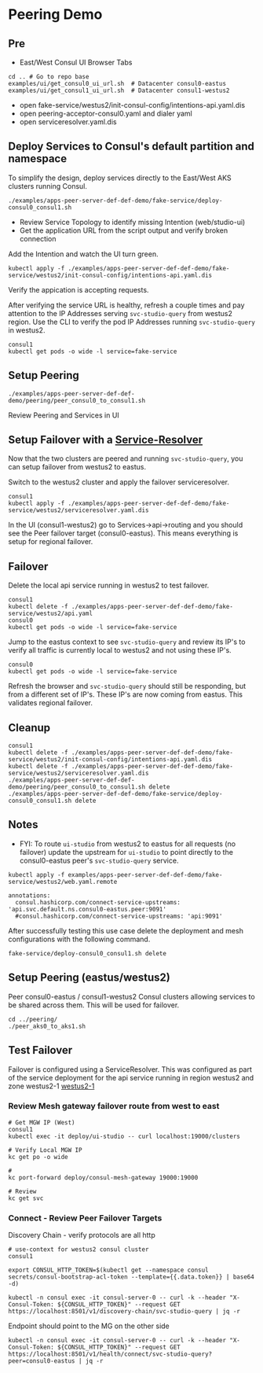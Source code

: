 # Peering Demo

## Pre
* East/West Consul UI Browser Tabs
```
cd .. # Go to repo base
examples/ui/get_consul0_ui_url.sh  # Datacenter consul0-eastus
examples/ui/get_consul1_ui_url.sh  # Datacenter consul1-westus2
```
* open fake-service/westus2/init-consul-config/intentions-api.yaml.dis
* open peering-acceptor-consul0.yaml and dialer yaml
* open serviceresolver.yaml.dis


## Deploy Services to Consul's default partition and namespace
To simplify the design, deploy services directly to the East/West AKS clusters running Consul.
```
./examples/apps-peer-server-def-def-demo/fake-service/deploy-consul0_consul1.sh
```
* Review Service Topology to identify missing Intention (web/studio-ui) 
* Get the application URL from the script output and verify broken connection

Add the Intention and watch the UI turn green.
```
kubectl apply -f ./examples/apps-peer-server-def-def-demo/fake-service/westus2/init-consul-config/intentions-api.yaml.dis
```
Verify the appication is accepting requests.

After verifying the service URL is healthy, refresh a couple times and pay attention to the IP Addresses serving `svc-studio-query` from westus2 region. Use the CLI to verify the pod IP Addresses running `svc-studio-query` in westus2.
```
consul1
kubectl get pods -o wide -l service=fake-service
```

## Setup Peering
```
./examples/apps-peer-server-def-def-demo/peering/peer_consul0_to_consul1.sh
```
Review Peering and Services in UI

## Setup Failover with a [Service-Resolver](https://developer.hashicorp.com/consul/docs/connect/config-entries/service-resolver#filter-on-service-version)
Now that the two clusters are peered and running `svc-studio-query`, you can setup failover from westus2 to eastus.  

Switch to the westus2 cluster and apply the failover serviceresolver.
```
consul1
kubectl apply -f ./examples/apps-peer-server-def-def-demo/fake-service/westus2/serviceresolver.yaml.dis
```

In the UI (consul1-westus2) go to Services->api->routing and you should see the Peer failover target (consul0-eastus).  This means everything is setup for regional failover.  

## Failover
Delete the local api service running in westus2 to test failover.
```
consul1
kubectl delete -f ./examples/apps-peer-server-def-def-demo/fake-service/westus2/api.yaml
consul0
kubectl get pods -o wide -l service=fake-service
```

Jump to the eastus context to see `svc-studio-query` and review its IP's to verify all traffic is currently local to westus2 and not using these IP's.
```
consul0
kubectl get pods -o wide -l service=fake-service
```

Refresh the browser and `svc-studio-query` should still be responding, but from a different set of IP's.  These IP's are now coming from eastus.  This validates regional failover.  

## Cleanup

```
consul1
kubectl delete -f ./examples/apps-peer-server-def-def-demo/fake-service/westus2/init-consul-config/intentions-api.yaml.dis
kubectl delete -f ./examples/apps-peer-server-def-def-demo/fake-service/westus2/serviceresolver.yaml.dis
./examples/apps-peer-server-def-def-demo/peering/peer_consul0_to_consul1.sh delete
./examples/apps-peer-server-def-def-demo/fake-service/deploy-consul0_consul1.sh delete

```
## Notes
* FYI: To route `ui-studio` from westus2 to eastus for all requests (no failover) update the upstream for `ui-studio` to point directly to the consul0-eastus peer's `svc-studio-query` service.
```
kubectl apply -f examples/apps-peer-server-def-def-demo/fake-service/westus2/web.yaml.remote

annotations:
  consul.hashicorp.com/connect-service-upstreams: 'api.svc.default.ns.consul0-eastus.peer:9091'
  #consul.hashicorp.com/connect-service-upstreams: 'api:9091'
```

After successfully testing this use case delete the deployment and mesh configurations with the following command.
```
fake-service/deploy-consul0_consul1.sh delete
```

## Setup Peering (eastus/westus2)
Peer consul0-eastus / consul1-westus2 Consul clusters allowing services to be shared across them.  This will be used for failover.
```
cd ../peering/
./peer_aks0_to_aks1.sh
```

## Test Failover
Failover is configured using a ServiceResolver.  This was configured as part of the service deployment for the api service running in region westus2 and zone westus2-1 [westus2-1](./examples/apps-dataplane-partition-ns/fake-service/westus2/westus2-1/traffic-mgmt.yaml)

### Review Mesh gateway failover route from west to east
```
# Get MGW IP (West)
consul1
kubectl exec -it deploy/ui-studio -- curl localhost:19000/clusters

# Verify Local MGW IP
kc get po -o wide

#
kc port-forward deploy/consul-mesh-gateway 19000:19000

# Review 
kc get svc
```

### Connect - Review Peer Failover Targets
Discovery Chain - verify protocols are all http
```
# use-context for westus2 consul cluster
consul1

export CONSUL_HTTP_TOKEN=$(kubectl get --namespace consul secrets/consul-bootstrap-acl-token --template={{.data.token}} | base64 -d)

kubectl -n consul exec -it consul-server-0 -- curl -k --header "X-Consul-Token: ${CONSUL_HTTP_TOKEN}" --request GET https://localhost:8501/v1/discovery-chain/svc-studio-query | jq -r
```
Endpoint should point to the MG on the other side
```
kubectl -n consul exec -it consul-server-0 -- curl -k --header "X-Consul-Token: ${CONSUL_HTTP_TOKEN}" --request GET https://localhost:8501/v1/health/connect/svc-studio-query?peer=consul0-eastus | jq -r